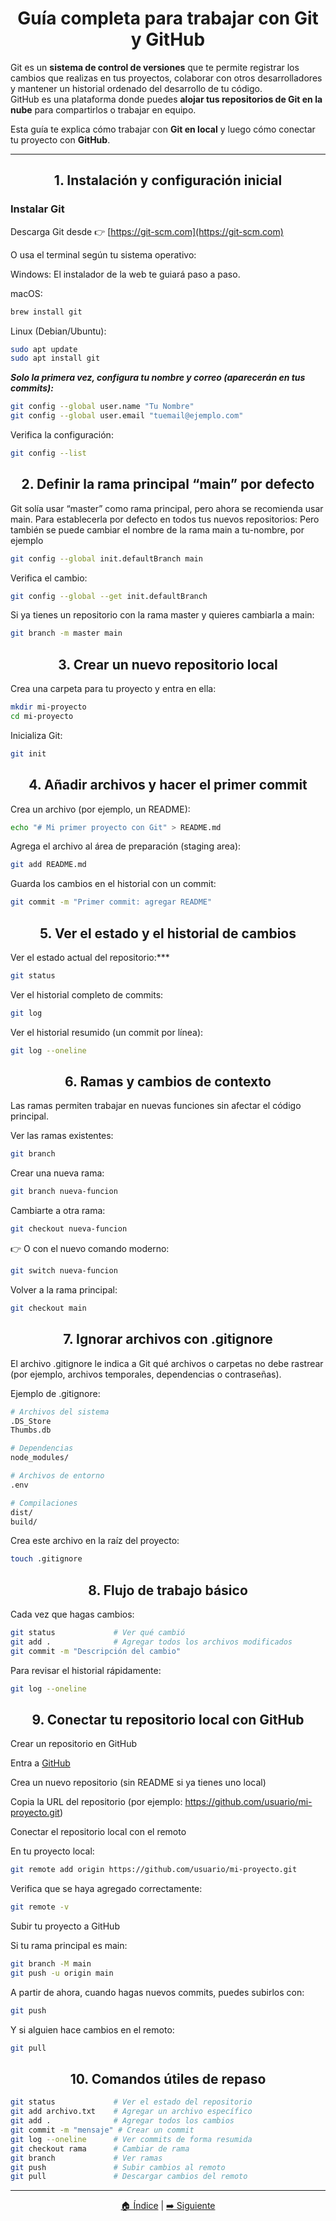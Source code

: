 <div align="center"> 
  
# Guía completa para trabajar con Git y GitHub

</div>

Git es un **sistema de control de versiones** que te permite registrar los cambios que realizas en tus proyectos, colaborar con otros desarrolladores y mantener un historial ordenado del desarrollo de tu código.  
GitHub es una plataforma donde puedes **alojar tus repositorios de Git en la nube** para compartirlos o trabajar en equipo.

Esta guía te explica cómo trabajar con **Git en local** y luego cómo conectar tu proyecto con **GitHub**.

---

<div align="center"> 

##  1. Instalación y configuración inicial

</div>

### Instalar Git

Descarga Git desde 👉 [https://git-scm.com](https://git-scm.com)

O usa el terminal según tu sistema operativo:

Windows: 
El instalador de la web te guiará paso a paso.  

macOS: 
```bash
brew install git
```

Linux (Debian/Ubuntu):
```bash
sudo apt update
sudo apt install git
```
***Solo la primera vez, configura tu nombre y correo (aparecerán en tus commits):***
```bash
git config --global user.name "Tu Nombre"
git config --global user.email "tuemail@ejemplo.com"
```
Verifica la configuración:
```bash
git config --list
```
<div align="center"> 

## 2. Definir la rama principal “main” por defecto

</div>

Git solía usar “master” como rama principal, pero ahora se recomienda usar main.
Para establecerla por defecto en todos tus nuevos repositorios:
Pero también se puede cambiar el nombre de la rama main a tu-nombre, por ejemplo
```bash
git config --global init.defaultBranch main
```
Verifica el cambio:
```bash
git config --global --get init.defaultBranch
```
Si ya tienes un repositorio con la rama master y quieres cambiarla a main:
```bash
git branch -m master main
```
<div align="center">
  
## 3. Crear un nuevo repositorio local

</div>

Crea una carpeta para tu proyecto y entra en ella:
```bash
mkdir mi-proyecto
cd mi-proyecto
```
Inicializa Git:
```bash
git init
```
<div align="center">
  
## 4. Añadir archivos y hacer el primer commit

</div>

Crea un archivo (por ejemplo, un README):
```bash
echo "# Mi primer proyecto con Git" > README.md
```
Agrega el archivo al área de preparación (staging area):
```bash
git add README.md
```
Guarda los cambios en el historial con un commit:
```bash
git commit -m "Primer commit: agregar README"
```
<div align="center"> 

## 5. Ver el estado y el historial de cambios
</div>

Ver el estado actual del repositorio:***
```bash
git status
```
Ver el historial completo de commits:
```bash
git log
```
Ver el historial resumido (un commit por línea):
```bash
git log --oneline
```
<div align="center"> 

## 6. Ramas y cambios de contexto

</div>

Las ramas permiten trabajar en nuevas funciones sin afectar el código principal.

Ver las ramas existentes:
```bash
git branch
```

Crear una nueva rama:
```bash
git branch nueva-funcion
```

Cambiarte a otra rama:
```bash
git checkout nueva-funcion
```

👉 O con el nuevo comando moderno:
```bash
git switch nueva-funcion
```

Volver a la rama principal:
```bash
git checkout main
```
<div align="center"> 

## 7. Ignorar archivos con .gitignore

</div>

El archivo .gitignore le indica a Git qué archivos o carpetas no debe rastrear (por ejemplo, archivos temporales, dependencias o contraseñas).

Ejemplo de .gitignore:
```bash
# Archivos del sistema
.DS_Store
Thumbs.db

# Dependencias
node_modules/

# Archivos de entorno
.env

# Compilaciones
dist/
build/
```
Crea este archivo en la raíz del proyecto:
```bash
touch .gitignore
```
<div align="center"> 

## 8. Flujo de trabajo básico

</div>

Cada vez que hagas cambios:
```bash
git status             # Ver qué cambió
git add .              # Agregar todos los archivos modificados
git commit -m "Descripción del cambio"
```
Para revisar el historial rápidamente:
```bash
git log --oneline
```
<div align="center"> 

## 9. Conectar tu repositorio local con GitHub

</div>

Crear un repositorio en GitHub

Entra a [GitHub](https://github.com)

Crea un nuevo repositorio (sin README si ya tienes uno local)

Copia la URL del repositorio (por ejemplo: https://github.com/usuario/mi-proyecto.git)

Conectar el repositorio local con el remoto

En tu proyecto local:
```bash
git remote add origin https://github.com/usuario/mi-proyecto.git
```
Verifica que se haya agregado correctamente:
```bash
git remote -v
```
Subir tu proyecto a GitHub

Si tu rama principal es main:
```bash
git branch -M main
git push -u origin main
```
A partir de ahora, cuando hagas nuevos commits, puedes subirlos con:
```bash
git push
```
Y si alguien hace cambios en el remoto:
```bash
git pull
```
<div align="center"> 

## 10. Comandos útiles de repaso

</div>

```bash
git status             # Ver el estado del repositorio
git add archivo.txt    # Agregar un archivo específico
git add .              # Agregar todos los cambios
git commit -m "mensaje" # Crear un commit
git log --oneline      # Ver commits de forma resumida
git checkout rama      # Cambiar de rama
git branch             # Ver ramas
git push               # Subir cambios al remoto
git pull               # Descargar cambios del remoto
```
---

<p align="center">
  <a href="README.md">🏠 Índice</a> |
  <a href="ramasLocal.md">➡️ Siguiente</a>
</p>
